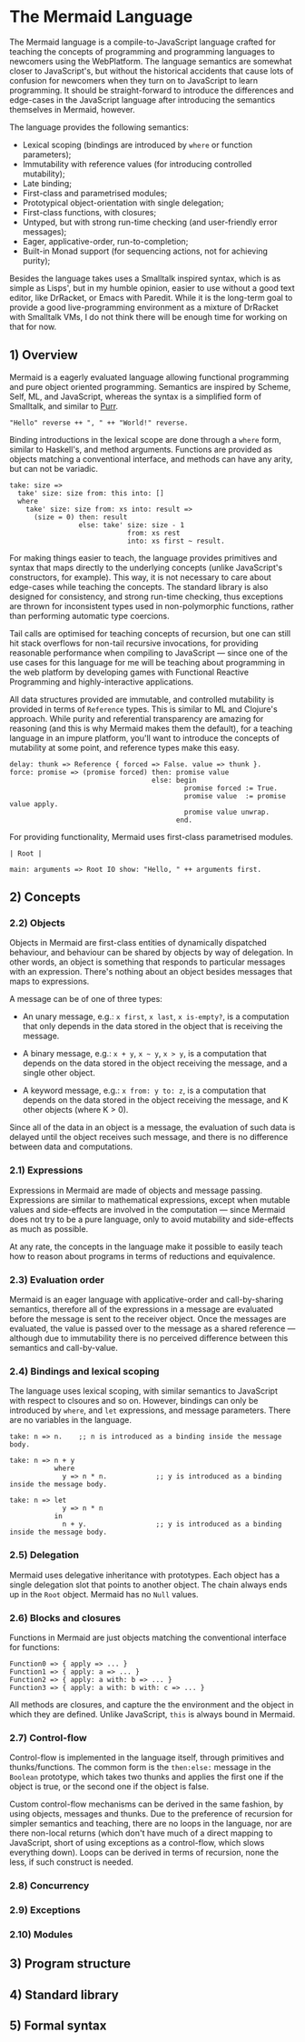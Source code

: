 The Mermaid Language
====================

The Mermaid language is a compile-to-JavaScript language crafted for teaching
the concepts of programming and programming languages to newcomers using the
WebPlatform. The language semantics are somewhat closer to JavaScript's, but
without the historical accidents that cause lots of confusion for newcomers
when they turn on to JavaScript to learn programming. It should be straight-forward
to introduce the differences and edge-cases in the JavaScript language after
introducing the semantics themselves in Mermaid, however.

The language provides the following semantics:


 *  Lexical scoping (bindings are introduced by `where` or function parameters);
 *  Immutability with reference values (for introducing controlled mutability);
 *  Late binding;
 *  First-class and parametrised modules;
 *  Prototypical object-orientation with single delegation;
 *  First-class functions, with closures;
 *  Untyped, but with strong run-time checking (and user-friendly error messages);
 *  Eager, applicative-order, run-to-completion;
 *  Built-in Monad support (for sequencing actions, not for achieving purity);
 
Besides the language takes uses a Smalltalk inspired syntax, which is as simple
as Lisps', but in my humble opinion, easier to use without a good text editor,
like DrRacket, or Emacs with Paredit. While it is the long-term goal to provide
a good live-programming environment as a mixture of DrRacket with Smalltalk VMs,
I do not think there will be enough time for working on that for now.


## 1) Overview

Mermaid is a eagerly evaluated language allowing functional programming and
pure object oriented programming. Semantics are inspired by Scheme, Self, ML,
and JavaScript, whereas the syntax is a simplified form of Smalltalk, and
similar to [Purr](https://github.com/robotlolita/purr).

```smalltalk
"Hello" reverse ++ ", " ++ "World!" reverse.
```

Binding introductions in the lexical scope are done through a `where` form,
similar to Haskell's, and method arguments. Functions are provided as objects
matching a conventional interface, and methods can have any arity, but can
not be variadic.

```smalltalk
take: size => 
  take' size: size from: this into: []
  where
    take' size: size from: xs into: result =>
      (size = 0) then: result
                 else: take' size: size - 1
                             from: xs rest
                             into: xs first ~ result.
```

For making things easier to teach, the language provides primitives and syntax
that maps directly to the underlying concepts (unlike JavaScript's constructors,
for example). This way, it is not necessary to care about edge-cases while
teaching the concepts. The standard library is also designed for consistency,
and strong run-time checking, thus exceptions are thrown for inconsistent types
used in non-polymorphic functions, rather than performing automatic type coercions.

Tail calls are optimised for teaching concepts of recursion, but one can still
hit stack overflows for non-tail recursive invocations, for providing reasonable
performance when compiling to JavaScript — since one of the use cases for this
language for me will be teaching about programming in the web platform by developing
games with Functional Reactive Programming and highly-interactive applications.

All data structures provided are immutable, and controlled mutability is provided
in terms of `Reference` types. This is similar to ML and Clojure's approach. While
purity and referential transparency are amazing for reasoning (and this is why Mermaid
makes them the default), for a teaching language in an impure platform, you'll want
to introduce the concepts of mutability at some point, and reference types make
this easy.

```smalltalk
delay: thunk => Reference { forced => False. value => thunk }.
force: promise => (promise forced) then: promise value
                                   else: begin
                                           promise forced := True.
                                           promise value  := promise value apply.
                                           promise value unwrap.
                                         end.
```

For providing functionality, Mermaid uses first-class parametrised modules.

```smalltalk
| Root |

main: arguments => Root IO show: "Hello, " ++ arguments first.
```

## 2) Concepts

### 2.2) Objects

Objects in Mermaid are first-class entities of dynamically dispatched behaviour, and
behaviour can be shared by objects by way of delegation. In other words, an object is
something that responds to particular messages with an expression. There's nothing
about an object besides messages that maps to expressions.

A message can be of one of three types:

 *  An unary message, e.g.: `x first`, `x last`, `x is-empty?`, is a computation that only
    depends in the data stored in the object that is receiving the message.

 *  A binary message, e.g.: `x + y`, `x ~ y`, `x > y`, is a computation that depends on the data
    stored in the object receiving the message, and a single other object.

 *  A keyword message, e.g.: `x from: y to: z`, is a computation that depends on the data
    stored in the object receiving the message, and K other objects (where K > 0).
  
Since all of the data in an object is a message, the evaluation of such data is delayed
until the object receives such message, and there is no difference between data and
computations.


### 2.1) Expressions

Expressions in Mermaid are made of objects and message passing. Expressions are similar to
mathematical expressions, except when mutable values and side-effects are involved
in the computation — since Mermaid does not try to be a pure language, only to avoid
mutability and side-effects as much as possible.

At any rate, the concepts in the language make it possible to easily teach how to reason
about programs in terms of reductions and equivalence.


### 2.3) Evaluation order

Mermaid is an eager language with applicative-order and call-by-sharing semantics, therefore
all of the expressions in a message are evaluated before the message is sent to the receiver
object. Once the messages are evaluated, the value is passed over to the message as a shared
reference — although due to immutability there is no perceived difference between this
semantics and call-by-value.


### 2.4) Bindings and lexical scoping

The language uses lexical scoping, with similar semantics to JavaScript with respect to
clsoures and so on. However, bindings can only be introduced by `where`, and `let` expressions,
and message parameters. There are no variables in the language.

```smalltalk
take: n => n.    ;; n is introduced as a binding inside the message body.

take: n => n + y
           where
             y => n * n.            ;; y is introduced as a binding inside the message body.
             
take: n => let
             y => n * n
           in
             n + y.                 ;; y is introduced as a binding inside the message body.
```

### 2.5) Delegation

Mermaid uses delegative inheritance with prototypes. Each object has a single delegation
slot that points to another object. The chain always ends up in the `Root` object. Mermaid
has no `Null` values.


### 2.6) Blocks and closures

Functions in Mermaid are just objects matching the conventional interface for functions:

```smalltalk
Function0 => { apply => ... }
Function1 => { apply: a => ... }
Function2 => { apply: a with: b => ... }
Function3 => { apply: a with: b with: c => ... }
```

All methods are closures, and capture the the environment and the object in which they
are defined. Unlike JavaScript, `this` is always bound in Mermaid.


### 2.7) Control-flow

Control-flow is implemented in the language itself, through primitives and thunks/functions.
The common form is the `then:else:` message in the `Boolean` prototype, which takes two thunks
and applies the first one if the object is true, or the second one if the object is false.

Custom control-flow mechanisms can be derived in the same fashion, by using objects, messages
and thunks. Due to the preference of recursion for simpler semantics and teaching, there are
no loops in the language, nor are there non-local returns (which don't have much of a direct
mapping to JavaScript, short of using exceptions as a control-flow, which slows everything
down). Loops can be derived in terms of recursion, none the less, if such construct is needed.


### 2.8) Concurrency



### 2.9) Exceptions
### 2.10) Modules

## 3) Program structure
## 4) Standard library
## 5) Formal syntax

